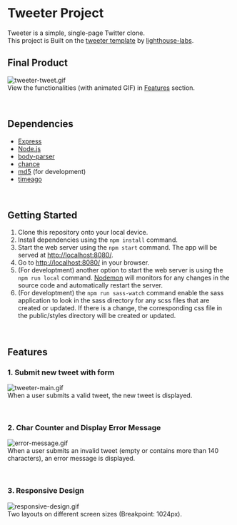 # Tweeter Project

Tweeter is a simple, single-page Twitter clone.  
This project is Built on the [tweeter template](https://github.com/lighthouse-labs/tweeter) by [lighthouse-labs](https://github.com/lighthouse-labs).

## Final Product

![tweeter-tweet.gif](tweeter-main.gif)  
View the functionalities (with animated GIF) in [Features](#features) section.

&nbsp;

## Dependencies

- [Express](https://expressjs.com/)
- [Node.js](https://nodejs.org/en/)
- [body-parser](https://github.com/expressjs/body-parser)
- [chance](https://chancejs.com/)
- [md5](https://www.npmjs.com/package/md5) (for development)
- [timeago](https://www.npmjs.com/package/timeago.js/v/4.0.0-beta.3)

&nbsp;

## Getting Started

1. Clone this repository onto your local device.
2. Install dependencies using the `npm install` command.
3. Start the web server using the `npm start` command. The app will be served at <http://localhost:8080/>.
4. Go to <http://localhost:8080/> in your browser.
5. (For developtment) another option to start the web server is using the `npm run local` command. [Nodemon](https://github.com/remy/nodemon) will monitors for any changes in the source code and automatically restart the server.
6. (For developtment) the `npm run sass-watch` command enable the sass application to look in the sass directory for any scss files that are created or updated. If there is a change, the corresponding css file in the public/styles directory will be created or updated.

&nbsp;

## Features

### 1. Submit new tweet with form

![tweeter-main.gif](./documents/tweeter-main.gif)  
When a user submits a valid tweet, the new tweet is displayed.

&nbsp;

### 2. Char Counter and Display Error Message

![error-message.gif](./documents/error-message.gif)  
When a user submits an invalid tweet (empty or contains more than 140 characters), an error message is displayed.

&nbsp;

### 3. Responsive Design

![responsive-design.gif](./documents/responsive-design.gif)  
Two layouts on different screen sizes (Breakpoint: 1024px).

&nbsp;

